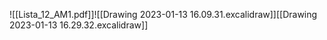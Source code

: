 ![[Lista_12_AM1.pdf]]![[Drawing 2023-01-13 16.09.31.excalidraw]][[Drawing 2023-01-13 16.29.32.excalidraw]]